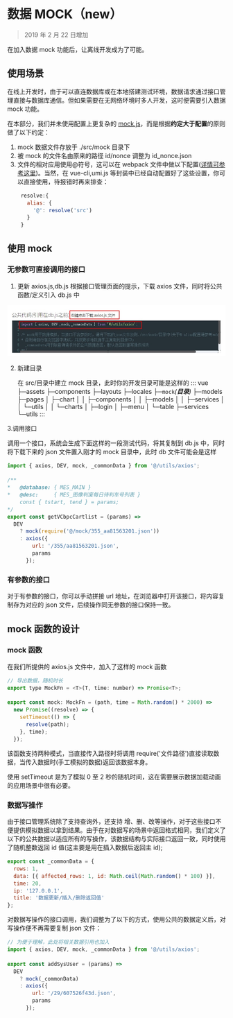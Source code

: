 # 数据 MOCK（new）

> 2019 年 2 月 22 日增加

在加入数据 mock 功能后，让离线开发成为了可能。

## 使用场景

在线上开发时，由于可以直连数据库或在本地搭建测试环境，数据请求通过接口管理直接与数据库通信。但如果需要在无网络环境时多人开发，这时便需要引入数据 mock 功能。

在本部分，我们并未使用配置上更复杂的 [mock.js](http://mockjs.com)，而是根据**约定大于配置**的原则做了以下约定：

1. mock 数据文件存放于 ./src/mock 目录下
2. 被 mock 的文件名由原来的路径 id/nonce 调整为 id_nonce.json
3. 文件的相对应用使用@符号，这可以在 webpack 文件中做以下配置([详情可参考这里](https://webpack.js.org/configuration/resolve/#resolve-alias))。当然，在 vue-cli,umi.js 等封装中已经自动配置好了这些设置，你可以直接使用，待报错时再来排查：
   ```js
    resolve:{
      alias: {
        '@': resolve('src')
      }
    }
   ```

## 使用 mock

### 无参数可直接调用的接口

1. 更新 axios.js,db.js
   根据接口管理页面的提示，下载 axios 文件，同时将公共函数/定义引入 db.js 中

![img](./img/axios.jpg)

2. 新建目录

   在 src/目录中建立 mock 目录，此时你的开发目录可能是这样的
   ::: vue
   ├─assets
   ├─components
   ├─layouts
   ├─locales
   ├─`mock`_(**目录**)_
   ├─models
   ├─pages
   │ ├─chart
   │ │ ├─components
   │ │ ├─models
   │ │ ├─services
   │ │ └─utils
   │ │ └─charts
   │ ├─login
   │ ├─menu
   │ └─table
   ├─services
   └─utils
   :::

3.调用接口

调用一个接口，系统会生成下面这样的一段测试代码，将其复制到 db.js 中，同时将下载下来的 json 文件置入刚才的 mock 目录中，此时 db 文件可能会是这样

```js
import { axios, DEV, mock, _commonData } from '@/utils/axios';

/**
*   @database: { MES_MAIN }
*   @desc:     { MES_图像判废每日待判车号列表 } 
    const { tstart, tend } = params;
*/
export const getVCbpcCartlist = (params) =>
  DEV
    ? mock(require('@/mock/355_aa81563201.json'))
    : axios({
        url: '/355/aa81563201.json',
        params
      });
```

### 有参数的接口

对于有参数的接口，你可以手动拼接 url 地址，在浏览器中打开该接口，将内容复制存为对应的 json 文件，后续操作同无参数的接口保持一致。

## mock 函数的设计

### mock 函数

在我们所提供的 axios.js 文件中，加入了这样的 mock 函数

```js
// 导出数据，随机时长
export type MockFn = <T>(T, time: number) => Promise<T>;

export const mock: MockFn = (path, time = Math.random() * 2000) =>
  new Promise((resolve) => {
    setTimeout(() => {
      resolve(path);
    }, time);
  });
```

该函数支持两种模式，当直接传入路径时将调用 require('文件路径')直接读取数据，当传入数据时(手工模拟的数据)返回该数据本身。

使用 setTimeout 是为了模拟 0 至 2 秒的随机时间，这在需要展示数据加载动画的应用场景中很有必要。

### 数据写操作

由于接口管理系统除了支持查询外，还支持 增、删、改等操作，对于这些接口不便提供模拟数据以拿到结果。由于在对数据写的场景中返回格式相同，我们定义了以下的公共数据以适应所有的写操作，该数据结构与实际接口返回一致，同时使用了随机整数返回 id 值(这主要是用在插入数据后返回主 id);

```js
export const _commonData = {
  rows: 1,
  data: [{ affected_rows: 1, id: Math.ceil(Math.random() * 100) }],
  time: 20,
  ip: '127.0.0.1',
  title: '数据更新/插入/删除返回值'
};
```

对数据写操作的接口调用，我们调整为了以下的方式，使用公共的数据定义后，对写操作便不再需要复制 json 文件：

```js
// 为便于理解，此处将相关数据引用也加入
import { axios, DEV, mock, _commonData } from '@/utils/axios';

export const addSysUser = (params) =>
  DEV
    ? mock(_commonData)
    : axios({
        url: '/29/607526f43d.json',
        params
      });
```
